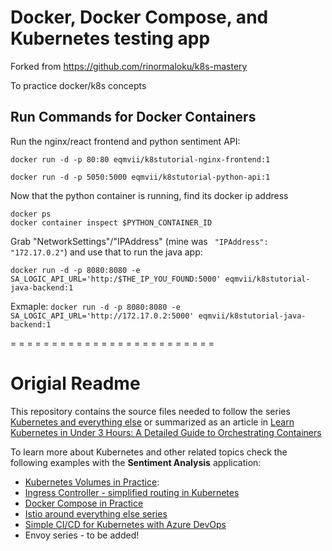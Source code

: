 # Docker, Docker Compose, and Kubernetes testing app

Forked from https://github.com/rinormaloku/k8s-mastery

To practice docker/k8s concepts

## Run Commands for Docker Containers

Run the nginx/react frontend and python sentiment API:

```
docker run -d -p 80:80 eqmvii/k8stutorial-nginx-frontend:1

docker run -d -p 5050:5000 eqmvii/k8stutorial-python-api:1
```

Now that the python container is running, find its docker ip address

```
docker ps
docker container inspect $PYTHON_CONTAINER_ID
```

Grab "NetworkSettings"/"IPAddress" (mine was ` "IPAddress": "172.17.0.2"`) and use that to run the java app:

```
docker run -d -p 8080:8080 -e SA_LOGIC_API_URL='http:/$THE_IP_YOU_FOUND:5000' eqmvii/k8stutorial-java-backend:1
```

Exmaple: `docker run -d -p 8080:8080 -e SA_LOGIC_API_URL='http://172.17.0.2:5000' eqmvii/k8stutorial-java-backend:1`

= = = = = = = = = = = = = = = = = = = = = = = = =

# Origial Readme

This repository contains the source files needed to follow the series [Kubernetes and everything else](https://rinormaloku.com/series/kubernetes-and-everything-else/) or summarized as an article in [Learn Kubernetes in Under 3 Hours: A Detailed Guide to Orchestrating Containers](https://medium.freecodecamp.org/learn-kubernetes-in-under-3-hours-a-detailed-guide-to-orchestrating-containers-114ff420e882)

To learn more about Kubernetes and other related topics check the following examples with the **Sentiment Analysis** application:

* [Kubernetes Volumes in Practice](https://rinormaloku.com/kubernetes-volumes-in-practice/):
* [Ingress Controller - simplified routing in Kubernetes](https://www.orange-networks.com/blogs/210-ingress-controller-simplified-routing-in-kubernetes)
* [Docker Compose in Practice](https://github.com/rinormaloku/k8s-mastery/tree/docker-compose)
* [Istio around everything else series](https://rinormaloku.com/series/istio-around-everything-else/)
* [Simple CI/CD for Kubernetes with Azure DevOps](https://www.orange-networks.com/blogs/224-azure-devops-ci-cd-pipeline-to-deploy-to-kubernetes)
* Envoy series - to be added!
